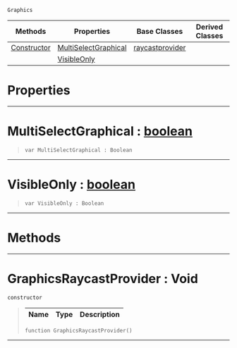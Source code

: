  `Graphics`

|Methods|Properties|Base Classes|Derived Classes|
|---|---|---|---|
|[ Constructor](https://github.com/ZilchEngine/ZilchDocs/blob/master/code_reference/class_reference/graphicsraycastprovider.md#graphicsraycastprovider)|[ MultiSelectGraphical](https://github.com/ZilchEngine/ZilchDocs/blob/master/code_reference/class_reference/graphicsraycastprovider.md#multiselectgraphical-zer)|[raycastprovider](https://github.com/ZilchEngine/ZilchDocs/blob/master/code_reference/class_reference/raycastprovider.md)| |
| |[ VisibleOnly](https://github.com/ZilchEngine/ZilchDocs/blob/master/code_reference/class_reference/graphicsraycastprovider.md#visibleonly-zilch-engine)| | |


 #  Properties


---  
 #  MultiSelectGraphical : [boolean](https://github.com/ZilchEngine/ZilchDocs/blob/master/code_reference/nada_base_types/boolean.md)

> 
> ``` lang=cpp, name=Nada
> var MultiSelectGraphical : Boolean


---  
 #  VisibleOnly : [boolean](https://github.com/ZilchEngine/ZilchDocs/blob/master/code_reference/nada_base_types/boolean.md)

> 
> ``` lang=cpp, name=Nada
> var VisibleOnly : Boolean


---  
 #  Methods


---  
 #  GraphicsRaycastProvider : Void

 `constructor`

> 
> |Name|Type|Description|
> |---|---|---|
> ``` lang=cpp, name=Nada
> function GraphicsRaycastProvider()
> ``` 


---  
 

 